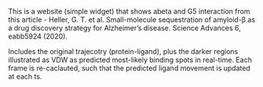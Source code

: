 This is a website (simple widget) that shows abeta and G5 interaction from this article - 
Heller, G. T. et al. Small-molecule sequestration of amyloid-β as a drug discovery strategy for Alzheimer’s disease. Science Advances 6, eabb5924 (2020).

Includes the original trajecotry (protein-ligand), plus the darker regions illustrated as VDW as predicted most-likely binding spots in real-time. 
Each frame is re-caclauted, such that the predicted ligand movement is updated at each ts. 
